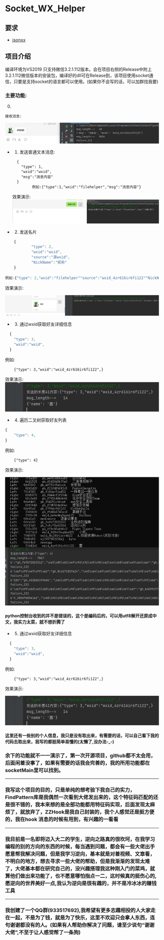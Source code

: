 # Socket_WX_Helper

## 要求

+ [jsonxx](https://github.com/Nomango/jsonxx)
           


## 项目介绍
  编译环境为VS2019 只支持微信3.2.1.112版本。会在项目右侧的Release中附上3.2.1.112微信版本的安装包，编译好的dll可在Release到，该项目使用socket通信，只要是支持socket的语言都可以使用。(如果你不会写的话，可以加群找我要)

### 主要功能:
  0.
    接收消息:
    
    
![image](https://github.com/2826430176/Wx_Socket_Helper/blob/main/Static/recv_msg.png)


  + 1. 发送普通文本消息:
    ```
      {
        "type": 1,
        "wxid":"wxid",
        "msg":"消息内容"
      }
             例如:{"type":1,"wxid":"filehelper","msg":"消息内容"}
     ```        
    效果演示:
![image](https://github.com/2826430176/Wx_Socket_Helper/blob/main/Static/%E5%8F%91%E9%80%81%E6%99%AE%E9%80%9A%E6%B6%88%E6%81%AF.png)


   + 2. 发送名片
```javascript
    {
            "type": 2,
            "wxid":"wxid",
            "source":"源wxid",
            "NickName":"昵称"
    }

例如:{"type": 2,"wxid":"filehelper""source":"wxid_4zr616ir6fi122""NickName":"昵称"}
```

效果演示:

![image](https://github.com/2826430176/Wx_Socket_Helper/blob/main/Static/sendxmlcard.png)


  + 3. 通过wxid获取好友详细信息
```javascript
  {
    "type": 3,
    "wxid":"wxid",
  }
```
例如:

        {"type": 3,"wxid":"wxid_4zr616ir6fi122",}

效果演示:
![image](https://github.com/2826430176/Wx_Socket_Helper/blob/main/Static/wxid%E8%8E%B7%E5%8F%96%E8%AF%A6%E7%BB%86%E4%BF%A1%E6%81%AF.jpg)


  + 4. 遍历二叉树获取好友列表
```javascript
{
    "type": 4,
}
```
例如:

        {"type": 4}

效果演示:

![image](https://github.com/2826430176/Wx_Socket_Helper/blob/main/Static/%E8%8E%B7%E5%8F%96%E5%A5%BD%E5%8F%8B%E5%88%97%E8%A1%A8.png)


#### python控制台收到的并不是错误的，这个是编码后的，可以用utf8解开还原成中文，我实力太菜，就不想折腾了

 + 5.  通过wxid获取好友详细信息
```javascript
  {
    "type": 3,
    "wxid":"wxid",
  }
```
例如:

        {"type": 3,"wxid":"wxid_4zr616ir6fi122",}

效果演示:

![image](https://github.com/2826430176/Wx_Socket_Helper/blob/main/Static/wxid%E8%8E%B7%E5%8F%96%E8%AF%A6%E7%BB%86%E4%BF%A1%E6%81%AF.jpg)

#### 这里还有一些别的个人信息，我只是没有取出来，有需要的话，可以自己看下我的代码去取出来，我写的都挺简单易懂的(太懒了,没办法-_-)


### 余下的功能就不一一演示了，第一次开源项目，github都不太会用，后面闲着没事了，如果有需要的话我会完善的，我的所用功能都在socketMain里可以找到。




----

### 我写这个项目的目的，只是单纯的想考验下我自己的实力，FindPattern库是我偶然一次看到大佬发出来的，这个特征码匹配的还是很不错的，我本来想的是全部功能都用特征码实现，后面发现太麻烦了，就放弃了，ZZHook是我自己封装的，我个人感觉还是挺方便的，我在hook 消息的时候有用到，有兴趣的一看看

---

### 我目前是一名即将迈入大二的学生，逆向之路真的很坎坷，在我学习编程的别的方向的东西的时候，每当遇到问题，都会有一些大佬出手愿意帮我解决问题，但是我学习逆向，基本就是对着视频、文章看，不明白的地方，想去寻求一些大佬的帮助，但是我渐渐的发现太难了，大佬基本都在研究自己的，没兴趣搭理我这种刚入门的菜鸡，就算他们做出来功能了，也不愿意哪怕指点一二，这时候真的挺伤心的,愿逆向的世界美好一点,我认为逆向是很有趣的，并不是冷冰冰的赚钱工具


---

### 我创建了一个QQ群(933517692),我希望有更多志趣相投的人大家走在一起，不是为了钱，就是为了快乐，这里不欢迎只会拿人东西，连句谢谢都没有的人。(如果有人帮助你解决了问题，请至少说句“谢谢大佬”,不至于让人感觉帮了一条狗)
